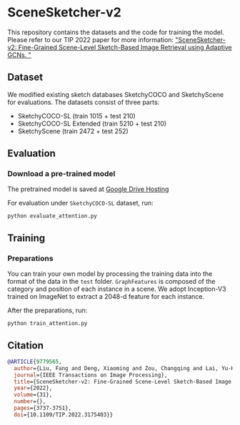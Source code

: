 # SceneSketcher-v2
This repository contains the datasets and the code for training the model. Please refer to our TIP 2022 paper for more information: ["SceneSketcher-v2: Fine-Grained Scene-Level Sketch-Based Image Retrieval using Adaptive GCNs. "](https://ieeexplore.ieee.org/stamp/stamp.jsp?tp=&arnumber=9779565)

## Dataset
We modified existing sketch databases SketchyCOCO and SketchyScene for evaluations. The datasets consist of three parts:
* SketchyCOCO-SL (train 1015 + test 210)
* SketchyCOCO-SL Extended (train 5210 + test 210)
* SketchyScene (train 2472 + test 252)


## Evaluation
### Download a pre-trained model 
The pretrained model is saved at [Google Drive Hosting](https://drive.google.com/file/d/1pClJS6hBe70xt1vT1_5oodeLZwCF84pZ/view)

For evaluation under `SketchyCOCO-SL` dataset, run:
```
python evaluate_attention.py
```

## Training
### Preparations
You can train your own model by processing the training data into the format of the data in the `test` folder.
`GraphFeatures` is composed of the category and position of each instance in a scene. We adopt Inception-V3 trained on ImageNet to extract a 2048-d feature for each instance.

After the preparations, run:

```
python train_attention.py
```

## Citation
```bibtex
@ARTICLE{9779565,
  author={Liu, Fang and Deng, Xiaoming and Zou, Changqing and Lai, Yu-Kun and Chen, Keqi and Zuo, Ran and Ma, Cuixia and Liu, Yong-Jin and Wang, Hongan},
  journal={IEEE Transactions on Image Processing}, 
  title={SceneSketcher-v2: Fine-Grained Scene-Level Sketch-Based Image Retrieval Using Adaptive GCNs}, 
  year={2022},
  volume={31},
  number={},
  pages={3737-3751},
  doi={10.1109/TIP.2022.3175403}}
```
